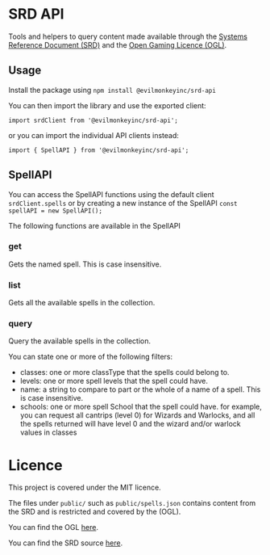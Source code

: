 # SRD API

Tools and helpers to query content made available through the [Systems Reference Document (SRD)](https://dnd.wizards.com/articles/features/systems-reference-document-srd) and the [Open Gaming Licence (OGL)](http://www.opengamingfoundation.org/ogl.html).

## Usage

Install the package using `npm install @evilmonkeyinc/srd-api`

You can then import the library and use the exported client:

`import srdClient from '@evilmonkeyinc/srd-api';`

or you can import the individual API clients instead:

`import { SpellAPI } from '@evilmonkeyinc/srd-api';`

## SpellAPI

You can access the SpellAPI functions using the default client `srdClient.spells` or by creating a new instance of the SpellAPI `const spellAPI = new SpellAPI();`

The following functions are available in the SpellAPI

### get
Gets the named spell. This is case insensitive.

### list
Gets all the available spells in the collection.

### query
Query the available spells in the collection.

You can state one or more of the following filters:

- classes: one or more classType that the spells could belong to.
- levels: one or more spell levels that the spell could have.
- name: a string to compare to part or the whole of a name of a spell. This is case insensitive.
- schools: one or more spell School that the spell could have.
for example, you can request all cantrips (level 0) for Wizards and Warlocks, and all the spells returned will have level 0 and the wizard and/or warlock values in classes

# Licence

This project is covered under the MIT licence.

The files under `public/` such as `public/spells.json` contains content from the SRD and is restricted and covered by the (OGL).

You can find the OGL [here](http://www.opengamingfoundation.org/ogl.html).

You can find the SRD source [here](https://dnd.wizards.com/articles/features/systems-reference-document-srd).

